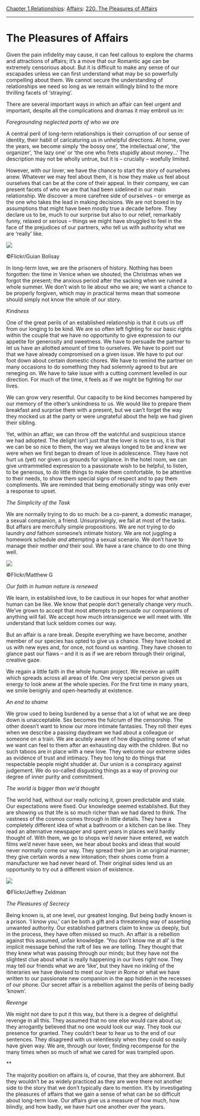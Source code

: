 [Chapter 1.Relationships](https://www.theschooloflife.com/thebookoflife/category/relationships/): [Affairs](https://www.theschooloflife.com/thebookoflife/category/relationships/affairs/): [220. The Pleasures of Affairs](https://www.theschooloflife.com/thebookoflife/the-pleasures-of-affairs/)

* * *

# The Pleasures of Affairs

Given the pain infidelity may cause, it can feel callous to explore the charms and attractions of affairs; it’s a move that our Romantic age can be extremely censorious about. But it is difficult to make any sense of our escapades unless we can first understand what may be so powerfully compelling about them. We cannot secure the understanding of relationships we need so long as we remain willingly blind to the more thrilling facets of ‘straying’.

There are several important ways in which an affair can feel urgent and important, despite all the complications and dramas it may embroil us in:

_Foregrounding neglected parts of who we are_

A central peril of long-term relationships is their corruption of our sense of identity, their habit of caricaturing us in unhelpful directions. At home, over the years, we become simply ‘the bossy one’, ‘the intellectual one’, ‘the organizer’, ‘the lazy one’ or ‘the one who frets stupidly about money…’ The description may not be wholly untrue, but it is – crucially – woefully limited.

However, with our lover, we have the chance to start the story of ourselves anew. Whatever we may feel about them, it is how they make us feel about ourselves that can be at the core of their appeal. In their company, we can present facets of who we are that had been sidelined in our main relationship. We discover a more carefree side of ourselves – or emerge as the one who takes the lead in making decisions. We are not boxed in by assumptions that might have been mostly true a decade before. They declare us to be, much to our surprise but also to our relief, remarkably funny, relaxed or serious – things we might have struggled to feel in the face of the prejudices of our partners, who tell us with authority what we are ‘really’ like.

 ![](https://www.theschooloflife.com/thebookoflife/wp-content/uploads/2018/08/5623868955_57bb200e24_z.jpg)

©Flickr/Guian Bolisay

In long-term love, we are the prisoners of history. Nothing has been forgotten: the time in Venice when we shouted; the Christmas when we forgot the present; the anxious period after the sacking when we ruined a whole summer. We don’t wish to lie about who we are; we want a chance to be properly forgiven, which may in practical terms mean that someone should simply not know the whole of our story.

_Kindness_

One of the great perils of an established relationship is that it cuts us off from our longing to be kind. We are so often left fighting for our basic rights within the couple that we have no opportunity to give expression to our appetite for generosity and sweetness. We have to persuade the partner to let us have an allotted amount of time to ourselves. We have to point out that we have already compromised on a given issue. We have to put our foot down about certain domestic chores. We have to remind the partner on many occasions to do something they had solemnly agreed to but are reneging on. We have to take issue with a cutting comment levelled in our direction. For much of the time, it feels as if we might be fighting for our lives.

We can grow very resentful. Our capacity to be kind becomes hampered by our memory of the other’s unkindness to us. We would like to prepare them breakfast and surprise them with a present, but we can’t forget the way they mocked us at the party or were ungrateful about the help we had given their sibling.

Yet, within an affair, we can throw off the watchful and suspicious stance we had adopted. The delight isn’t just that the lover is nice to us, it is that we can be so nice to them, the way we always longed to be and knew we were when we first began to dream of love in adolescence. They have not hurt us (yet) nor given us grounds for vigilance. In the hotel room, we can give untrammelled expression to a passionate wish to be helpful, to listen, to be generous, to do little things to make them comfortable, to be attentive to their needs, to show them special signs of respect and to pay them compliments. We are reminded that being emotionally stingy was only ever a response to upset.

_The Simplicity of the Task_

We are normally trying to do so much: be a co-parent, a domestic manager, a sexual companion, a friend. Unsurprisingly, we fail at most of the tasks. But affairs are mercifully simple propositions. We are not trying to do laundry _and_ fathom someone’s intimate history. We are not juggling a homework schedule _and_ attempting a sexual scenario. We don’t have to manage their mother _and_ their soul. We have a rare chance to do one thing well.

 ![](https://www.theschooloflife.com/thebookoflife/wp-content/uploads/2018/08/15851429459_765bc76e17_z.jpg)

©Flickr/Matthew G

_Our faith in human nature is renewed_

We learn, in established love, to be cautious in our hopes for what another human can be like. We know that people don’t generally change very much. We’ve grown to accept that most attempts to persuade our companions of anything will fail. We accept how much intransigence we will meet with. We understand that luck seldom comes our way.

But an affair is a rare break. Despite everything we have become, another member of our species has opted to give us a chance. They have looked at us with new eyes and, for once, not found us wanting. They have chosen to glance past our flaws – and it is as if we are reborn through their original, creative gaze.

We regain a little faith in the whole human project. We receive an uplift which spreads across all areas of life. One very special person gives us energy to look anew at the whole species. For the first time in many years, we smile benignly and open-heartedly at existence.

_An end to shame_

We grow used to being burdened by a sense that a lot of what we are deep down is unacceptable. Sex becomes the fulcrum of the censorship. The other doesn’t want to know our more intimate fantasies. They roll their eyes when we describe a passing daydream we had about a colleague or someone on a train. We are acutely aware of how disgusting some of what we want can feel to them after an exhausting day with the children. But no such taboos are in place with a new love. They welcome our extreme sides as evidence of trust and intimacy. They too long to do things that respectable people might shudder at. Our union is a conspiracy against judgement. We do so-called disgusting things as a way of proving our degree of inner purity and commitment.

_The world is bigger than we’d thought_

The world had, without our really noticing it, grown predictable and stale. Our expectations were fixed. Our knowledge seemed established. But they are showing us that life is so much richer than we had dared to think. The vastness of the cosmos comes through in little details. They have a completely different idea of what a bathroom or a kitchen can be like. They read an alternative newspaper and spent years in places we’d hardly thought of. With them, we go to shops we’d never have entered, we watch films we’d never have seen, we hear about books and ideas that would never normally come our way. They spread their jam in an original manner; they give certain words a new intonation; their shoes come from a manufacturer we had never heard of. Their original sides lend us an opportunity to try out a different vision of existence.

 ![](https://www.theschooloflife.com/thebookoflife/wp-content/uploads/2018/08/16331520756_b6bed09647_z.jpg)

©Flickr/Jeffrey Zeldman

_The Pleasures of Secrecy_

Being known is, at one level, our greatest longing. But being badly known is a prison. ‘I know you,’ can be both a gift and a threatening way of asserting unwanted authority. Our established partners claim to know us deeply, but in the process, they have often missed so much. An affair is a rebellion against this assumed, unfair knowledge. ‘You don’t know me at all’ is the implicit message behind the raft of lies we are telling. They thought that they knew what was passing through our minds; but they have not the slightest clue about what is really happening in our lives right now. They may tell our friends what we are ‘like’, but they have no inkling of the itineraries we have devised to meet our lover in Rome or what we have written to our passionate new companion in the app hidden in the recesses of our phone. Our secret affair is a rebellion against the perils of being badly ‘known’.

_Revenge_

We might not dare to put it this way, but there is a degree of delightful revenge in all this. They assumed that no one else would care about us; they arrogantly believed that no one would look our way. They took our presence for granted. They couldn’t bear to hear us to the end of our sentences. They disagreed with us relentlessly when they could so easily have given way. We are, through our lover, finding recompense for the many times when so much of what we cared for was trampled upon.

\*\*

The majority position on affairs is, of course, that they are abhorrent. But they wouldn’t be as widely practiced as they are were there not another side to the story that we don’t typically dare to mention. It’s by investigating the pleasures of affairs that we gain a sense of what can be so difficult about long-term love. Our affairs give us a measure of how much, how blindly, and how badly, we have hurt one another over the years.
